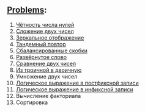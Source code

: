 ## [Problems](problems.pdf):
1. [Чётность числа нулей](A.out)
2. [Сложение двух чисел](B.out)
3. [Зеркальное отображение](C.out)
4. [Тандемный повтор](D.out)
5. [Сбалансированные скобки](E.out)
6. [Развёрнутое слово](F.out)
7. [Сравнение двух чисел](G.out)
8. [Из троичной в двоичную](H.out)
9. Умножение двух чисел
10. [Логическое выражение в постфиксной записи](J.out)
11. [Логическое выражение в инфиксной записи](K.out)
12. Вычисление факториала
13. Сортировка
